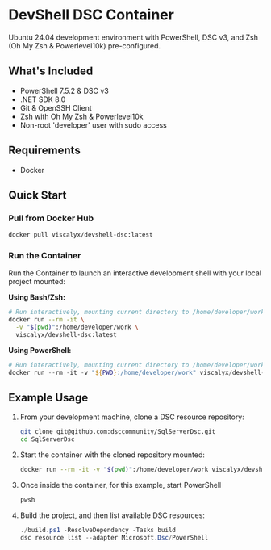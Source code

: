 # DevShell DSC Container

Ubuntu 24.04 development environment with PowerShell, DSC v3, and Zsh (Oh My Zsh & Powerlevel10k) pre-configured.

## What's Included

- PowerShell 7.5.2 & DSC v3
- .NET SDK 8.0
- Git & OpenSSH Client
- Zsh with Oh My Zsh & Powerlevel10k
- Non-root 'developer' user with sudo access

## Requirements

- Docker

## Quick Start

### Pull from Docker Hub

```bash
docker pull viscalyx/devshell-dsc:latest
```

### Run the Container

Run the Container to launch an interactive development shell with your local project mounted:

**Using Bash/Zsh:**

```bash
# Run interactively, mounting current directory to /home/developer/work
docker run --rm -it \
  -v "$(pwd)":/home/developer/work \
  viscalyx/devshell-dsc:latest
```

**Using PowerShell:**

```powershell
# Run interactively, mounting current directory to /home/developer/work
docker run --rm -it -v "${PWD}:/home/developer/work" viscalyx/devshell-dsc:latest
```

## Example Usage

1. From your development machine, clone a DSC resource repository:

   ```bash
   git clone git@github.com:dsccommunity/SqlServerDsc.git
   cd SqlServerDsc
   ```

1. Start the container with the cloned repository mounted:

   ```bash
   docker run --rm -it -v "$(pwd)":/home/developer/work viscalyx/devshell-dsc:latest
   ```

1. Once inside the container, for this example, start PowerShell

   ```bash
   pwsh
   ```

1. Build the project, and then list available DSC resources:

   ```powershell
   ./build.ps1 -ResolveDependency -Tasks build
   dsc resource list --adapter Microsoft.Dsc/PowerShell
   ```
